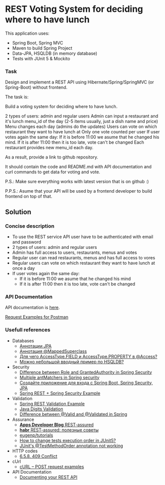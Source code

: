 # REST Voting System for deciding where to have lunch

This application uses:
* Spring Boot, Spring MVC
* Maven to build Spring Project
* Data-JPA, HSQLDB (in memory database)
* Tests with JUnit 5 & Mockito

### Task
Design and implement a REST API using Hibernate/Spring/SpringMVC (or Spring-Boot) without frontend.

The task is:

Build a voting system for deciding where to have lunch.

2 types of users: admin and regular users
Admin can input a restaurant and it's lunch menu_id of the day (2-5 items usually, just a dish name and price)
Menu changes each day (admins do the updates)
Users can vote on which restaurant they want to have lunch at
Only one vote counted per user
If user votes again the same day:
If it is before 11:00 we asume that he changed his mind.
If it is after 11:00 then it is too late, vote can't be changed
Each restaurant provides new menu_id each day.

As a result, provide a link to github repository.

It should contain the code and README.md with API documentation and curl commands to get data for voting and vote.

P.S.: Make sure everything works with latest version that is on github :)

P.P.S.: Asume that your API will be used by a frontend developer to build frontend on top of that.

## Solution

### Concise description
* To use the REST service API user have to be authenticated with email and password
* 2 types of users: admin and regular users
* Admin has full access to users, restaurants, menus and votes
* Regular user can read restaurants, menus and has full access to vores
* Regular users can vote on which restaurant they want to have lunch at once a day
* If user votes again the same day: 
  * If it is before 11:00 we asume that he changed his mind
  * If it is after 11:00 then it is too late, vote can't be changed
  
### API Documentation

API documentation is [here](Doc/api.md).
  
[Request Examples for Postman](Doc/rest-voting-app.postman_collection.json)


### Usefull references
* Databases
  * <a href="http://deskbook.info/hibernate/annotations/2-annotation-jpa.html">Аннотации JPA</a>
  * <a href="http://deskbook.info/hibernate/inheritance/11-jpa-mappedsuperclass.html">Аннотация @MappedSuperclass</a>
  * <a href="https://ru.stackoverflow.com/questions/874276/%D0%94%D0%BB%D1%8F-%D1%87%D0%B5%D0%B3%D0%BE-accesstype-field-%D0%B8-accesstype-property-%D0%B2-access">Для чего AccessType.FIELD и AccessType.PROPERTY в @Access?</a>
  * <a href="https://javatalks.ru/topics/14436">Можно небольшой вводный пример по HSQLDB?</a>  
* Security
  * <a href="https://stackoverflow.com/questions/19525380/difference-between-role-and-grantedauthority-in-spring-security">Difference between Role and GrantedAuthority in Spring Security</a>
  * <a href="https://stackoverflow.com/questions/30819337/multiple-antmatchers-in-spring-security">Multiple antMatchers in Spring security</a>
  * <a href="https://o7planning.org/ru/11705/create-a-login-application-with-spring-boot-spring-security-jpa">Создайте приложение для входа с Spring Boot, Spring Security, JPA</a>
  * <a href="https://www.mkyong.com/spring-boot/spring-rest-spring-security-example/">Spring REST + Spring Security Example</a>
* Validation
  * <a href="https://www.mkyong.com/spring-boot/spring-rest-validation-example/">Spring REST Validation Example</a>
  * <a href="https://stackoverflow.com/questions/15646453/java-digits-validation">Java Digits Validation</a>
  * <a href="https://stackoverflow.com/questions/36173332/difference-between-valid-and-validated-in-spring">Difference between @Valid and @Validated in Spring</a>
* Assurance
  * <a href="http://appsdeveloperblog.com/tag/rest-assured/">**Apps Developer Blog** REST-assured</a>
  * <a href="https://habr.com/ru/post/421005/">**habr** REST-assured: полезные советы</a>
  * <a href="https://github.com/eugenp/tutorials/tree/master/testing-modules/rest-assured">eugenp/tutorials</a>
  * <a href="https://stackoverflow.com/questions/40665216/how-to-change-tests-execution-order-in-junit5">How to change tests execution order in JUnit5?</a>
  * <a href="https://stackoverflow.com/questions/54947645/junits-testmethodorder-annotation-not-working">JUnit's @TestMethodOrder annotation not working</a>
* HTTP codes
  * <a href="https://tools.ietf.org/html/rfc7231#section-6.5.8">6.5.8.  409 Conflict</a>
* cUrl
  * <a href="https://www.mkyong.com/spring/curl-post-request-examples/">cURL – POST request examples</a>
* API Documentation
  * <a href="https://gist.github.com/iros/3426278">Documenting your REST API</a>
